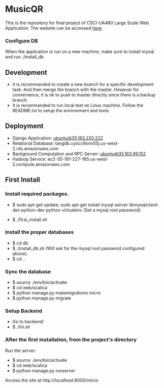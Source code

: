 # MusicQR 

This is the repository for final project of CSCI-UA480 Large Scale Web Application.
The website can be accessed [here](http://35.163.220.222:8000/musician/).

### Configure DB
When the application is run on a new machine, make sure to install mysql and run ./install_db

## Development
* It is recommanded to create a new branch for a specific development task. And then merge the branch with the master. However for convenience, it is ok to push to master directly since there is a backup branch.
* It is recommanded to run local test on Linux machine. Follow the README.txt to setup the environment and tools

## Deployment
* Django Application: ubuntu@35.163.220.222
* Relational Database: tangdb.cyocc9onn55j.us-west-2.rds.amazonaws.com 
* Background Computation and RPC Server: ubuntu@35.163.99.152
* Hadoop Service: ec2-35-161-227-165.us-west-2.compute.amazonaws.com 
## First Install

### Install required packages.
* $ sudo apt-get update; sudo apt-get install mysql-server libmysqlclient-dev python-dev python-virtualenv 
(Set a mysql root password)

* $ ./first_install.sh

### Install the proper databases
* $ cd db
* $ ./install_db.sh (Will ask for the mysql root password configured above).
* $ cd ..

### Sync the database
* $ source ./env/bin/activate
* $ cd web/scalica
* $ python manage.py makemigrations micro
* $ python manage.py migrate

### Setup Backend
* Go to backend/
* $ ./ini.sh
 
### After the first installation, from the project's directory
Run the server:
* $ source ./env/bin/activate
* $ cd web/scalica
* $ python manage.py runserver

Access the site at http://localhost:8000/micro

